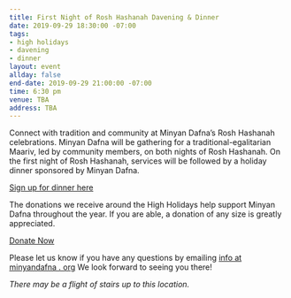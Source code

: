 ```yaml
---
title: First Night of Rosh Hashanah Davening & Dinner
date: 2019-09-29 18:30:00 -07:00
tags:
- high holidays
- davening
- dinner
layout: event
allday: false
end-date: 2019-09-29 21:00:00 -07:00
time: 6:30 pm
venue: TBA
address: TBA
---
```


Connect with tradition and community at Minyan Dafna’s Rosh Hashanah celebrations.
Minyan Dafna will be gathering for a traditional-egalitarian Maariv, led by community members, on both nights of Rosh Hashanah. 
On the first night of Rosh Hashanah, services will be followed by a holiday dinner sponsored by Minyan Dafna. 

<a href="https://docs.google.com/spreadsheets/d/1e128EYAHMxZScmsluosUokUnc9XRaWq6Mn9kSKFg5lY/edit?usp=sharing" class="btn btn-primary">Sign up for dinner here</a>

The donations we receive around the High Holidays help support Minyan Dafna throughout the year. If you are able, a donation of any size is greatly appreciated.

<a href="https://donorbox.org/minyan-dafna" target="_blank" class="btn btn-default">Donate Now</a>

Please let us know if you have any questions by emailing [info at minyandafna . org](mailto:info@minyandafna.org)
We look forward to seeing you there!

_There may be a flight of stairs up to this location._
